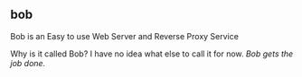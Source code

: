 bob
----

Bob is an Easy to use Web Server and Reverse Proxy Service

Why is it called Bob? I have no idea what else to call it for now.
_Bob gets the job done._
